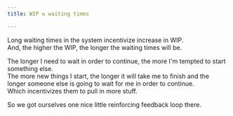 ```yaml
---
title: WIP ⇆ waiting times

---
```


Long waiting times in the system incentivize increase in WIP.  
And, the higher the WIP, the longer the waiting times will be.

The longer I need to wait in order to continue, the more I'm tempted to start something else.  
The more new things I start, the longer it will take me to finish and the longer someone else is going to wait for me in order to continue.  
Which incentivizes them to pull in more stuff.  

So we got ourselves one nice little reinforcing feedback loop there.
